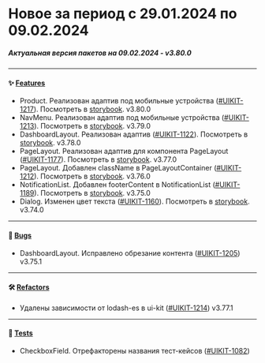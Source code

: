 # Новое за период с 29.01.2024 по 09.02.2024

##### Актуальная версия пакетов на 09.02.2024 - v3.80.0

---

#### ✨ [Features](#features)
 - Product. Реализован адаптив под мобильные устройства ([#UIKIT-1217](https://track.astral.ru/soft/browse/UIKIT-1217)). Посмотреть в [storybook](https://main--61baeff6f06230003a88ef8a.chromatic.com/?path=/docs/components-product--docs). v3.80.0
 - NavMenu. Реализован адаптив под мобильные устройства ([#UIKIT-1213](https://track.astral.ru/soft/browse/UIKIT-1213)). Посмотреть в [storybook](https://main--61baeff6f06230003a88ef8a.chromatic.com/?path=/docs/components-navmenu--docs). v3.79.0
 - DashboardLayout. Реализован адаптив ([#UIKIT-1122](https://track.astral.ru/soft/browse/UIKIT-1122)). Посмотреть в [storybook](https://main--61baeff6f06230003a88ef8a.chromatic.com/?path=/docs/components-dashboardlayout--docs). v3.78.0
 - PageLayout. Реализован адаптив для компонента PageLayout ([#UIKIT-1177](https://track.astral.ru/soft/browse/UIKIT-1177)). Посмотреть в [storybook](https://main--61baeff6f06230003a88ef8a.chromatic.com/?path=/docs/components-pagelayout--docs). v3.77.0
 - PageLayout. Добавлен className в PageLayoutContainer ([#UIKIT-1212](https://track.astral.ru/soft/browse/UIKIT-1212)). Посмотреть в [storybook](https://main--61baeff6f06230003a88ef8a.chromatic.com/?path=/docs/components-pagelayout--docs). v3.76.0
 - NotificationList. Добавлен footerContent в NotificationList ([#UIKIT-1189](https://track.astral.ru/soft/browse/UIKIT-1189)). Посмотреть в [storybook](https://main--61baeff6f06230003a88ef8a.chromatic.com/?path=/docs/components-notificationlist--docs). v3.75.0
 - Dialog. Изменен цвет текста ([#UIKIT-1160](https://track.astral.ru/soft/browse/UIKIT-1160)). Посмотреть в [storybook](https://main--61baeff6f06230003a88ef8a.chromatic.com/?path=/docs/components-dialog--docs). v3.74.0

---

#### 🐞 [Bugs](#bugs)
 - DashboardLayout. Исправлено обрезание контента ([#UIKIT-1205](https://track.astral.ru/soft/browse/UIKIT-1205)) v3.75.1

---

#### 🛠 [Refactors](#refactors)
 - Удалены зависимости от lodash-es в ui-kit ([#UIKIT-1214](https://track.astral.ru/soft/browse/UIKIT-1214)) v3.77.1

---

#### 🧪 [Tests](#tests)
 - CheckboxField. Отрефакторены названия тест-кейсов ([#UIKIT-1082](https://track.astral.ru/soft/browse/UIKIT-1082))
 
